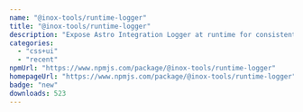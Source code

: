 ```yaml
---
name: "@inox-tools/runtime-logger"
title: "@inox-tools/runtime-logger"
description: "Expose Astro Integration Logger at runtime for consistent output"
categories:
  - "css+ui"
  - "recent"
npmUrl: "https://www.npmjs.com/package/@inox-tools/runtime-logger"
homepageUrl: "https://www.npmjs.com/package/@inox-tools/runtime-logger"
badge: "new"
downloads: 523
---
```

